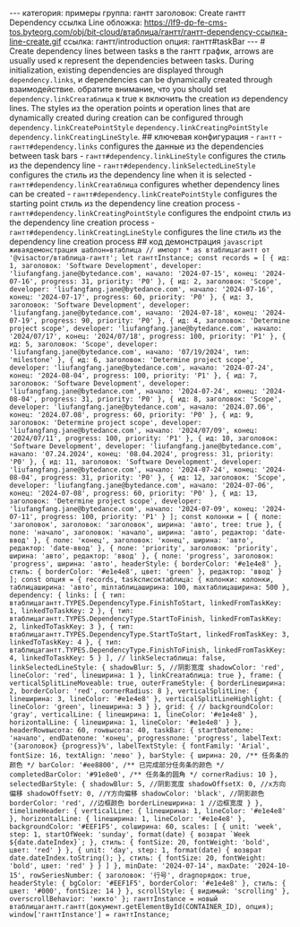 --- категория: примеры группа: гантт заголовок: Create гантт Dependency ссылка Line обложка: https://lf9-dp-fe-cms-tos.byteorg.com/obj/bit-cloud/втаблица/гантт/гантт-dependency-ссылка-line-create.gif ссылка: гантт/introduction опция: гантт#taskBar --- # Create dependency lines between tasks в the гантт график, arrows are usually used к represent the dependencies between tasks. During initialization, existing dependencies are displayed through `dependency.links`, и dependencies can be dynamically created through взаимодействие. обратите внимание, что you should set `dependency.linkCreaтаблица` к true к включить the creation из dependency lines. The styles из the operation points и operation lines that are dynamically created during creation can be configured through `dependency.linkCreatePointStyle` `dependency.linkCreatingPointStyle` `dependency.linkCreatingLineStyle`. ## ключевая конфигурация - `гантт` - `гантт#dependency.links` configures the данные из the dependencies between task bars - `гантт#dependency.linkLineStyle` configures the стиль из the dependency line - `гантт#dependency.linkSelectedLineStyle` configures the стиль из the dependency line when it is selected - `гантт#dependency.linkCreaтаблица` configures whether dependency lines can be created - `гантт#dependency.linkCreatePointStyle` configures the starting point стиль из the dependency line creation process - `гантт#dependency.linkCreatingPointStyle` configures the endpoint стиль из the dependency line creation process - `гантт#dependency.linkCreatingLineStyle` configures the line стиль из the dependency line creation process ## код демонстрация ```javascript живаядемонстрация шаблон=втаблица // импорт * as втаблицагантт от '@visactor/втаблица-гантт'; let ганттInstance; const records = [ { ид: 1, заголовок: 'Software Development', developer: 'liufangfang.jane@bytedance.com', начало: '2024-07-15', конец: '2024-07-16', progress: 31, priority: 'P0' }, { ид: 2, заголовок: 'Scope', developer: 'liufangfang.jane@bytedance.com', начало: '2024-07-16', конец: '2024-07-17', progress: 60, priority: 'P0' }, { ид: 3, заголовок: 'Software Development', developer: 'liufangfang.jane@bytedance.com', начало: '2024-07-18', конец: '2024-07-19', progress: 90, priority: 'P0' }, { ид: 4, заголовок: 'Determine project scope', developer: 'liufangfang.jane@bytedance.com', начало: '2024/07/17', конец: '2024/07/18', progress: 100, priority: 'P1' }, { ид: 5, заголовок: 'Scope', developer: 'liufangfang.jane@bytedance.com', начало: '07/19/2024', тип: 'milestone' }, { ид: 6, заголовок: 'Determine project scope', developer: 'liufangfang.jane@bytedance.com', начало: '2024-07-24', конец: '2024-08-04', progress: 100, priority: 'P1' }, { ид: 7, заголовок: 'Software Development', developer: 'liufangfang.jane@bytedance.com', начало: '2024-07-24', конец: '2024-08-04', progress: 31, priority: 'P0' }, { ид: 8, заголовок: 'Scope', developer: 'liufangfang.jane@bytedance.com', начало: '2024.07.06', конец: '2024.07.08', progress: 60, priority: 'P0' }, { ид: 9, заголовок: 'Determine project scope', developer: 'liufangfang.jane@bytedance.com', начало: '2024/07/09', конец: '2024/07/11', progress: 100, priority: 'P1' }, { ид: 10, заголовок: 'Software Development', developer: 'liufangfang.jane@bytedance.com', начало: '07.24.2024', конец: '08.04.2024', progress: 31, priority: 'P0' }, { ид: 11, заголовок: 'Software Development', developer: 'liufangfang.jane@bytedance.com', начало: '2024-07-24', конец: '2024-08-04', progress: 31, priority: 'P0' }, { ид: 12, заголовок: 'Scope', developer: 'liufangfang.jane@bytedance.com', начало: '2024-07-06', конец: '2024-07-08', progress: 60, priority: 'P0' }, { ид: 13, заголовок: 'Determine project scope', developer: 'liufangfang.jane@bytedance.com', начало: '2024-07-09', конец: '2024-07-11', progress: 100, priority: 'P1' } ]; const колонки = [ { поле: 'заголовок', заголовок: 'заголовок', ширина: 'авто', tree: true }, { поле: 'начало', заголовок: 'начало', ширина: 'авто', редактор: 'date-ввод' }, { поле: 'конец', заголовок: 'конец', ширина: 'авто', редактор: 'date-ввод' }, { поле: 'priority', заголовок: 'priority', ширина: 'авто', редактор: 'ввод' }, { поле: 'progress', заголовок: 'progress', ширина: 'авто', headerStyle: { borderColor: '#e1e4e8' }, стиль: { borderColor: '#e1e4e8', цвет: 'green' }, редактор: 'ввод' } ]; const опция = { records, taskсписоктаблица: { колонки: колонки, таблицаширина: 'авто', minтаблицаширина: 100, maxтаблицаширина: 500 }, dependency: { links: [ { тип: втаблицагантт.TYPES.DependencyType.FinishToStart, linkedFromTaskKey: 1, linkedToTaskKey: 2 }, { тип: втаблицагантт.TYPES.DependencyType.StartToFinish, linkedFromTaskKey: 2, linkedToTaskKey: 3 }, { тип: втаблицагантт.TYPES.DependencyType.StartToStart, linkedFromTaskKey: 3, linkedToTaskKey: 4 }, { тип: втаблицагантт.TYPES.DependencyType.FinishToFinish, linkedFromTaskKey: 4, linkedToTaskKey: 5 } ], // linkSelecтаблица: false, linkSelectedLineStyle: { shadowBlur: 5, //阴影宽度 shadowColor: 'red', lineColor: 'red', lineширина: 1 }, linkCreaтаблица: true }, frame: { verticalSplitLineMoveable: true, outerFrameStyle: { borderLineширина: 2, borderColor: 'red', cornerRadius: 8 }, verticalSplitLine: { lineширина: 3, lineColor: '#e1e4e8' }, verticalSplitLineHighlight: { lineColor: 'green', lineширина: 3 } }, grid: { // backgroundColor: 'gray', verticalLine: { lineширина: 1, lineColor: '#e1e4e8' }, horizontalLine: { lineширина: 1, lineColor: '#e1e4e8' } }, headerRowвысота: 60, rowвысота: 40, taskBar: { startDateполе: 'начало', endDateполе: 'конец', progressполе: 'progress', labelText: '{заголовок} {progress}%', labelTextStyle: { fontFamily: 'Arial', fontSize: 16, textAlign: 'лево' }, barStyle: { ширина: 20, /** 任务条的颜色 */ barColor: '#ee8800', /** 已完成部分任务条的颜色 */ completedBarColor: '#91e8e0', /** 任务条的圆角 */ cornerRadius: 10 }, selectedBarStyle: { shadowBlur: 5, //阴影宽度 shadowOffsetX: 0, //x方向偏移 shadowOffsetY: 0, //Y方向偏移 shadowColor: 'black', //阴影颜色 borderColor: 'red', //边框颜色 borderLineширина: 1 //边框宽度 } }, timelineHeader: { verticalLine: { lineширина: 1, lineColor: '#e1e4e8' }, horizontalLine: { lineширина: 1, lineColor: '#e1e4e8' }, backgroundColor: '#EEF1F5', colширина: 60, scales: [ { unit: 'week', step: 1, startOfWeek: 'sunday', format(date) { возврат `Week ${date.dateIndex}`; }, стиль: { fontSize: 20, fontWeight: 'bold', цвет: 'red' } }, { unit: 'day', step: 1, format(date) { возврат date.dateIndex.toString(); }, стиль: { fontSize: 20, fontWeight: 'bold', цвет: 'red' } } ] }, minDate: '2024-07-14', maxDate: '2024-10-15', rowSeriesNumber: { заголовок: '行号', dragпорядок: true, headerStyle: { bgColor: '#EEF1F5', borderColor: '#e1e4e8' }, стиль: { цвет: '#000', fontSize: 14 } }, scrollStyle: { видимый: 'scrolling' }, overscrollBehavior: 'никто' }; ганттInstance = новый втаблицагантт.гантт(документ.getElementById(CONTAINER_ID), опция); window['ганттInstance'] = ганттInstance; ``` 